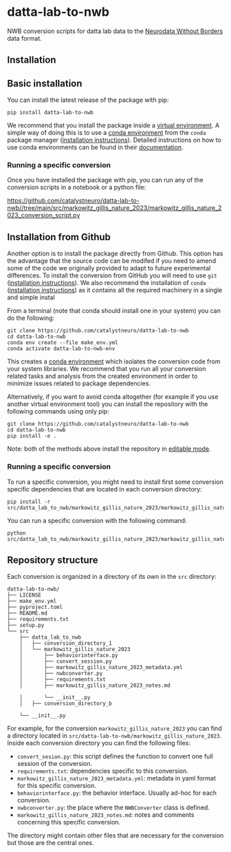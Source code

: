 # datta-lab-to-nwb
NWB conversion scripts for datta lab data to the [Neurodata Without Borders](https://nwb-overview.readthedocs.io/) data format.


## Installation
## Basic installation

You can install the latest release of the package with pip:

```
pip install datta-lab-to-nwb
```

We recommend that you install the package inside a [virtual environment](https://docs.python.org/3/tutorial/venv.html). A simple way of doing this is to use a [conda environment](https://docs.conda.io/projects/conda/en/latest/user-guide/concepts/environments.html) from the `conda` package manager ([installation instructions](https://docs.conda.io/en/latest/miniconda.html)). Detailed instructions on how to use conda environments can be found in their [documentation](https://docs.conda.io/projects/conda/en/latest/user-guide/tasks/manage-environments.html).

### Running a specific conversion
Once you have installed the package with pip, you can run any of the conversion scripts in a notebook or a python file:

https://github.com/catalystneuro/datta-lab-to-nwb//tree/main/src/markowitz_gillis_nature_2023/markowitz_gillis_nature_2023_conversion_script.py




## Installation from Github
Another option is to install the package directly from Github. This option has the advantage that the source code can be modifed if you need to amend some of the code we originally provided to adapt to future experimental differences. To install the conversion from GitHub you will need to use `git` ([installation instructions](https://github.com/git-guides/install-git)). We also recommend the installation of `conda` ([installation instructions](https://docs.conda.io/en/latest/miniconda.html)) as it contains all the required machinery in a single and simple instal

From a terminal (note that conda should install one in your system) you can do the following:

```
git clone https://github.com/catalystneuro/datta-lab-to-nwb
cd datta-lab-to-nwb
conda env create --file make_env.yml
conda activate datta-lab-to-nwb-env
```

This creates a [conda environment](https://docs.conda.io/projects/conda/en/latest/user-guide/concepts/environments.html) which isolates the conversion code from your system libraries.  We recommend that you run all your conversion related tasks and analysis from the created environment in order to minimize issues related to package dependencies.

Alternatively, if you want to avoid conda altogether (for example if you use another virtual environment tool) you can install the repository with the following commands using only pip:

```
git clone https://github.com/catalystneuro/datta-lab-to-nwb
cd datta-lab-to-nwb
pip install -e .
```

Note:
both of the methods above install the repository in [editable mode](https://pip.pypa.io/en/stable/cli/pip_install/#editable-installs).

### Running a specific conversion
To run a specific conversion, you might need to install first some conversion specific dependencies that are located in each conversion directory:
```
pip install -r src/datta_lab_to_nwb/markowitz_gillis_nature_2023/markowitz_gillis_nature_2023_requirements.txt
```

You can run a specific conversion with the following command:
```
python src/datta_lab_to_nwb/markowitz_gillis_nature_2023/markowitz_gillis_nature_2023_conversion_script.py
```

## Repository structure
Each conversion is organized in a directory of its own in the `src` directory:

    datta-lab-to-nwb/
    ├── LICENSE
    ├── make_env.yml
    ├── pyproject.toml
    ├── README.md
    ├── requirements.txt
    ├── setup.py
    └── src
        ├── datta_lab_to_nwb
        │   ├── conversion_directory_1
        │   └── markowitz_gillis_nature_2023
        │       ├── behaviorinterface.py
        │       ├── convert_session.py
        │       ├── markowitz_gillis_nature_2023_metadata.yml
        │       ├── nwbconverter.py
        │       ├── requirements.txt
        │       ├── markowitz_gillis_nature_2023_notes.md

        │       └── __init__.py
        │   ├── conversion_directory_b

        └── __init__.py

 For example, for the conversion `markowitz_gillis_nature_2023` you can find a directory located in `src/datta-lab-to-nwb/markowitz_gillis_nature_2023`. Inside each conversion directory you can find the following files:

* `convert_sesion.py`: this script defines the function to convert one full session of the conversion.
* `requirements.txt`: dependencies specific to this conversion.
* `markowitz_gillis_nature_2023_metadata.yml`: metadata in yaml format for this specific conversion.
* `behaviorinterface.py`: the behavior interface. Usually ad-hoc for each conversion.
* `nwbconverter.py`: the place where the `NWBConverter` class is defined.
* `markowitz_gillis_nature_2023_notes.md`: notes and comments concerning this specific conversion.

The directory might contain other files that are necessary for the conversion but those are the central ones.
